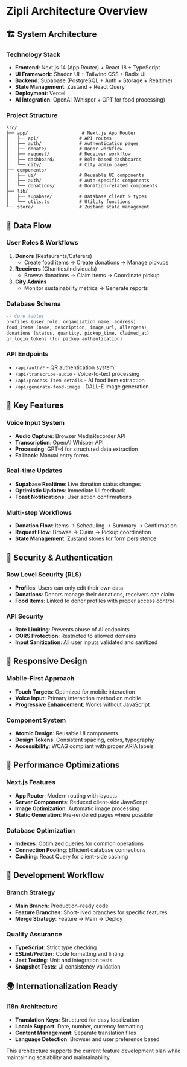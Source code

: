 # Zipli Architecture Overview

## 🏗️ System Architecture

### Technology Stack

- **Frontend**: Next.js 14 (App Router) + React 18 + TypeScript
- **UI Framework**: Shadcn UI + Tailwind CSS + Radix UI
- **Backend**: Supabase (PostgreSQL + Auth + Storage + Realtime)
- **State Management**: Zustand + React Query
- **Deployment**: Vercel
- **AI Integration**: OpenAI (Whisper + GPT for food processing)

### Project Structure

```
src/
├── app/                    # Next.js App Router
│   ├── api/               # API routes
│   ├── auth/              # Authentication pages
│   ├── donate/            # Donor workflow
│   ├── request/           # Receiver workflow
│   ├── dashboard/         # Role-based dashboards
│   └── city/              # City admin pages
├── components/
│   ├── ui/                # Reusable UI components
│   ├── auth/              # Auth-specific components
│   └── donations/         # Donation-related components
├── lib/
│   ├── supabase/          # Database client & types
│   └── utils.ts           # Utility functions
└── store/                 # Zustand state management
```

## 🔄 Data Flow

### User Roles & Workflows

1. **Donors** (Restaurants/Caterers)
   - Create food items → Create donations → Manage pickups
2. **Receivers** (Charities/Individuals)
   - Browse donations → Claim items → Coordinate pickup
3. **City Admins**
   - Monitor sustainability metrics → Generate reports

### Database Schema

```sql
-- Core tables
profiles (user_role, organization_name, address)
food_items (name, description, image_url, allergens)
donations (status, quantity, pickup_time, claimed_at)
qr_login_tokens (for pickup authentication)
```

### API Endpoints

- `/api/auth/*` - QR authentication system
- `/api/transcribe-audio` - Voice-to-text processing
- `/api/process-item-details` - AI food item extraction
- `/api/generate-food-image` - DALL-E image generation

## 🎯 Key Features

### Voice Input System

- **Audio Capture**: Browser MediaRecorder API
- **Transcription**: OpenAI Whisper API
- **Processing**: GPT-4 for structured data extraction
- **Fallback**: Manual entry forms

### Real-time Updates

- **Supabase Realtime**: Live donation status changes
- **Optimistic Updates**: Immediate UI feedback
- **Toast Notifications**: User action confirmations

### Multi-step Workflows

- **Donation Flow**: Items → Scheduling → Summary → Confirmation
- **Request Flow**: Browse → Claim → Pickup coordination
- **State Management**: Zustand stores for form persistence

## 🔐 Security & Authentication

### Row Level Security (RLS)

- **Profiles**: Users can only edit their own data
- **Donations**: Donors manage their donations, receivers can claim
- **Food Items**: Linked to donor profiles with proper access control

### API Security

- **Rate Limiting**: Prevents abuse of AI endpoints
- **CORS Protection**: Restricted to allowed domains
- **Input Sanitization**: All user inputs validated and sanitized

## 📱 Responsive Design

### Mobile-First Approach

- **Touch Targets**: Optimized for mobile interaction
- **Voice Input**: Primary interaction method on mobile
- **Progressive Enhancement**: Works without JavaScript

### Component System

- **Atomic Design**: Reusable UI components
- **Design Tokens**: Consistent spacing, colors, typography
- **Accessibility**: WCAG compliant with proper ARIA labels

## 🚀 Performance Optimizations

### Next.js Features

- **App Router**: Modern routing with layouts
- **Server Components**: Reduced client-side JavaScript
- **Image Optimization**: Automatic image processing
- **Static Generation**: Pre-rendered pages where possible

### Database Optimization

- **Indexes**: Optimized queries for common operations
- **Connection Pooling**: Efficient database connections
- **Caching**: React Query for client-side caching

## 🔧 Development Workflow

### Branch Strategy

- **Main Branch**: Production-ready code
- **Feature Branches**: Short-lived branches for specific features
- **Merge Strategy**: Feature → Main → Deploy

### Quality Assurance

- **TypeScript**: Strict type checking
- **ESLint/Prettier**: Code formatting and linting
- **Jest Testing**: Unit and integration tests
- **Snapshot Tests**: UI consistency validation

## 🌍 Internationalization Ready

### i18n Architecture

- **Translation Keys**: Structured for easy localization
- **Locale Support**: Date, number, currency formatting
- **Content Management**: Separate translation files
- **Language Detection**: Browser and user preference based

This architecture supports the current feature development plan while maintaining scalability and maintainability.
